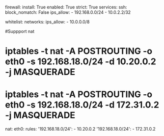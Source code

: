 firewall:
  install: True
  enabled: True
  strict: True
  services:
    ssh:
      block_nomatch: False
      ips_allow:
        - 192.168.0.0/24
        - 10.0.2.2/32

  whitelist:
    networks:
      ips_allow:
        - 10.0.0.0/8

  #Suppport nat
  # iptables -t nat -A POSTROUTING -o eth0 -s 192.168.18.0/24 -d 10.20.0.2 -j MASQUERADE
  # iptables -t nat -A POSTROUTING -o eth0 -s 192.168.18.0/24 -d 172.31.0.2 -j MASQUERADE
  nat:
    eth0:
      rules:
        '192.168.18.0/24':
          - 10.20.0.2
        '192.168.18.0/24':
          - 172.31.0.2
